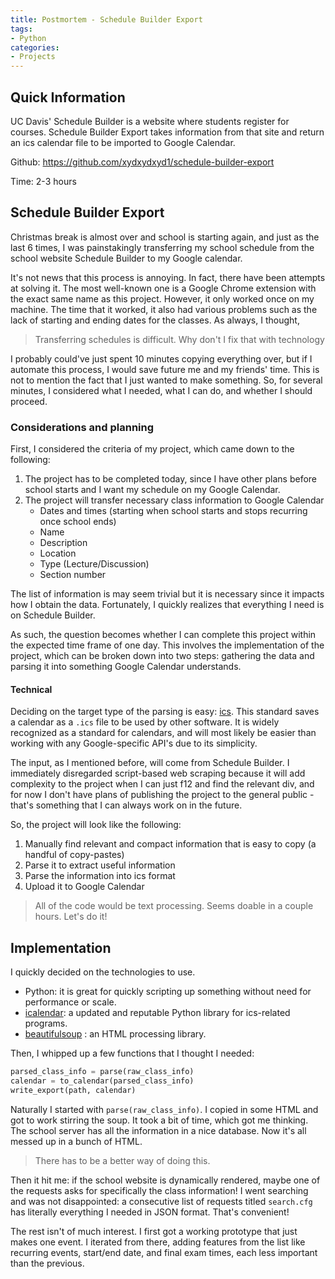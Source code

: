 ```yaml
---
title: Postmortem - Schedule Builder Export
tags:
- Python
categories:
- Projects
---
```


## Quick Information

UC Davis' Schedule Builder is a website where students register for courses.
Schedule Builder Export takes information from that site and return an ics
calendar file to be imported to Google Calendar.

Github: https://github.com/xydxydxyd1/schedule-builder-export

Time: 2-3 hours

## Schedule Builder Export

Christmas break is almost over and school is starting again, and just as the
last 6 times, I was painstakingly transferring my school schedule from the
school website Schedule Builder to my Google calendar.

It's not news that this process is annoying. In fact, there have been attempts
at solving it. The most well-known one is a Google Chrome extension with the
exact same name as this project. However, it only worked once on my machine.
The time that it worked, it also had various problems such as the lack of
starting and ending dates for the classes. As always, I thought,

> Transferring schedules is difficult. Why don't I fix that with technology

I probably could've just spent 10 minutes copying everything over, but if I
automate this process, I would save future me and my friends' time. This is not
to mention the fact that I just wanted to make something. So, for several
minutes, I considered what I needed, what I can do, and whether I should
proceed.

### Considerations and planning

First, I considered the criteria of my project, which came down to the
following:
1. The project has to be completed today, since I have other plans before school
   starts and I want my schedule on my Google Calendar.
2. The project will transfer necessary class information to Google Calendar
    + Dates and times (starting when school starts and stops recurring once
      school ends)
    + Name
    + Description
    + Location
    + Type (Lecture/Discussion)
    + Section number

The list of information is may seem trivial but it is necessary since it impacts
how I obtain the data. Fortunately, I quickly realizes that everything I need is
on Schedule Builder.

As such, the question becomes whether I can complete this project within the
expected time frame of one day. This involves the implementation of the project,
which can be broken down into two steps: gathering the data and parsing it into
something Google Calendar understands.

#### Technical

Deciding on the target type of the parsing is easy:
[ics](https://icalendar.org/RFC-Specifications/iCalendar-RFC-5545/). This
standard saves a calendar as a `.ics` file to be used by other software. It is
widely recognized as a standard for calendars, and will most likely be easier
than working with any Google-specific API's due to its simplicity.

The input, as I mentioned before, will come from Schedule Builder. I immediately
disregarded script-based web scraping because it will add complexity to the
project when I can just f12 and find the relevant div, and for now I don't have
plans of publishing the project to the general public - that's something that I
can always work on in the future.

So, the project will look like the following:
1. Manually find relevant and compact information that is easy to copy (a
   handful of copy-pastes)
2. Parse it to extract useful information
3. Parse the information into ics format
4. Upload it to Google Calendar

> All of the code would be text processing. Seems doable in a couple hours. Let's
> do it!

## Implementation

I quickly decided on the technologies to use.
* Python: it is great for quickly scripting up something without need for
  performance or scale.
* [icalendar](https://icalendar.readthedocs.io/en/latest/index.html): a updated
  and reputable Python library for ics-related programs.
* [beautifulsoup](https://beautiful-soup-4.readthedocs.io/en/latest/) : an HTML
  processing library.

Then, I whipped up a few functions that I thought I needed:
```py
parsed_class_info = parse(raw_class_info)
calendar = to_calendar(parsed_class_info)
write_export(path, calendar)
```

Naturally I started with `parse(raw_class_info)`. I copied in some HTML and got
to work stirring the soup. It took a bit of time, which got me thinking. The
school server has all the information in a nice database. Now it's all messed up
in a bunch of HTML.

> There has to be a better way of doing this.

Then it hit me: if the school website is dynamically rendered, maybe one of the
requests asks for specifically the class information! I went searching and was
not disappointed: a consecutive list of requests titled `search.cfg` has
literally everything I needed in JSON format. That's convenient!

The rest isn't of much interest. I first got a working prototype that just makes
one event. I iterated from there, adding features from the list like recurring
events, start/end date, and final exam times, each less important than the
previous.
